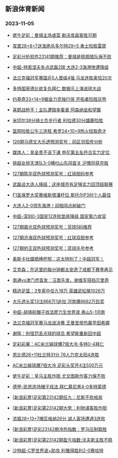 ## 新浪体育新闻 
### 2023-11-05

+ [佬牛足彩：曼城主场虐菜 勒沃库森客胜可期](https://sports.sina.com.cn/l/2023-11-04/doc-imztmcvw2965675.shtml)

+ [库里28+8+7送准绝杀多尔特29+5 勇士险胜雷霆](https://sports.sina.com.cn/basketball/nba/2023-11-04/doc-imztmkcs6090839.shtml)

+ [足彩分析软件23141期推荐：曼城是稳胆狼队保不败](https://sports.sina.com.cn/l/2023-11-04/doc-imztmcvu6188206.shtml)

+ [中超-特索涅夫失点武磊2球 大连2-3海港惨遭降级](https://sports.sina.com.cn/china/j/2023-11-04/doc-imztmyzp0259314.shtml)

+ [法兰克福冠军赛国乒5人晋级4强 马龙连胜奥恰20次](https://sports.sina.com.cn/others/pingpang/2023-11-04/doc-imztmcvu6184209.shtml)

+ [多特国家德比欲复仇拜仁 数据示上演进球大战](https://sports.sina.com.cn/l/2023-11-04/doc-imztiwae4232136.shtml)

+ [约基奇33+14+9掘金力克独行侠 开拓者险胜灰熊](https://sports.sina.com.cn/basketball/nba/2023-11-04/doc-imztmqms2759044.shtml)

+ [喜鹊战枪手！主队遭赔率看衰 阿森纳坐和望赢](https://sports.sina.com.cn/l/2023-11-04/doc-imztirui9677335.shtml)

+ [米切尔38分骑士负步行者 利拉德30分雄鹿险胜](https://sports.sina.com.cn/basketball/nba/2023-11-04/doc-imztmkcv0574534.shtml)

+ [篮网险胜公牛三连胜 希罗24+10+9热火轻取奇才](https://sports.sina.com.cn/basketball/nba/2023-11-04/doc-imztmkcu2863446.shtml)

+ [126期马德文大乐透预测奖号：前区邻孤传分析](https://sports.sina.com.cn/l/2023-11-04/doc-imztfhps4780688.shtml)

+ [媒体人：吴金贵不该下课 申花第五名符合实力定位](https://sports.sina.com.cn/china/j/2023-11-04/doc-imztnmre5549994.shtml)

+ [排超女排天津队3-0横扫山东闯首关 沪豫同获完胜](https://sports.sina.com.cn/others/volleyball/2023-11-04/doc-imztnmrh2326075.shtml)

+ [127期陈华双色球预测奖号：红球胆码参考](https://sports.sina.com.cn/l/2023-11-04/doc-imztimnm9750655.shtml)

+ [武磊谈大连人降级：这座城市有足够实力回顶级联赛](https://sports.sina.com.cn/china/j/2023-11-04/doc-imztnmrk5365207.shtml)

+ [F1圣保罗大奖赛维斯塔潘杆位 斯托尔P3创个人最佳](https://sports.sina.com.cn/motorracing/f1/newsall/2023-11-04/doc-imztmqmq5976389.shtml)

+ [大连人2-0领先海港！阎相闯点射破门](https://sports.sina.com.cn/china/j/2023-11-04/doc-imztmyzn2538289.shtml)

+ [中超-深圳0-3国安12连败垫底降级 国安第六收官](https://sports.sina.com.cn/china/j/2023-11-04/doc-imztmyzn2546883.shtml)

+ [127期晨光双色球预测奖号：蓝球5码推荐](https://sports.sina.com.cn/l/2023-11-04/doc-imztimnm9750819.shtml)

+ [127期沧海双色球预测奖号：红球双胆参考](https://sports.sina.com.cn/l/2023-11-04/doc-imztimnq7012369.shtml)

+ [127期豹王双色球预测奖号：蓝球杀号参考](https://sports.sina.com.cn/l/2023-11-04/doc-imztimnq7011796.shtml)

+ [奥斯卡社媒晒捧杯照：这太特别了！中超冠军！](https://sports.sina.com.cn/china/j/2023-11-04/doc-imztnmrk5364814.shtml)

+ [艾克森：在这里的每分钟都太安逸了成都下赛季再见](https://sports.sina.com.cn/china/j/2023-11-04/doc-imztnmrh2327941.shtml)

+ [南通vs津门虎首发：汪嵩先发，谢维军搭档贝里奇](https://sports.sina.com.cn/china/j/2023-11-04/doc-imztmutr0364730.shtml)

+ [精选足篮：3专家中任九18万 英雄武松擒1026万](https://sports.sina.com.cn/l/2023-11-04/doc-imztmkcp8799615.shtml)

+ [大乐透头奖13注866万1追加 河南爆8662万巨奖](https://sports.sina.com.cn/l/2023-11-04/doc-imztnmre5556944.shtml)

+ [中超-胡靖航帽子戏法廖力生世界波 泰山5-1河南](https://sports.sina.com.cn/china/j/2023-11-04/doc-imztmyzk5771981.shtml)

+ [法兰克福冠军赛马龙进决赛 王曼昱带伤赢早田希娜](https://sports.sina.com.cn/others/pingpang/2023-11-05/doc-imztphuy4904540.shtml)

+ [谢晖：别怪罚丢点球的球员 希望能重新回中超](https://sports.sina.com.cn/china/j/2023-11-04/doc-imztnfih5673963.shtml)

+ [足彩彩果：AC米兰输球爆7倍大冷 多特0-4拜仁](https://sports.sina.com.cn/l/2023-11-05/doc-imztphuu5102383.shtml)

+ [恩比德26+11杜兰特31分 76人力克太阳4连胜](https://sports.sina.com.cn/basketball/nba/2023-11-05/doc-imztppau1756436.shtml)

+ [AC米兰输球爆7倍大冷 足彩头奖开4注500万元](https://sports.sina.com.cn/l/2023-11-05/doc-imztphuu5102383.shtml)

+ [佬牛足彩：皇马主胜作胆  尤文图斯作客力保不败](https://sports.sina.com.cn/l/2023-11-05/doc-imztppas4991211.shtml)

+ [德甲-凯恩连场帽子戏法 拜仁慕尼黑4-0多特蒙德](https://sports.sina.com.cn/global/germany/2023-11-05/doc-imztphuu5107672.shtml)

+ [[新浪彩票]足彩第23142期任九：尼斯不败格局](https://sports.sina.com.cn/l/2023-11-05/doc-imztphuu5103417.shtml)

+ [[新浪彩票]足彩第23142期大势：利物浦客胜作胆](https://sports.sina.com.cn/l/2023-11-05/doc-imztphuu5104245.shtml)

+ [浓眉28+13+7帽瓦格纳26分 湖人客场遭遇3连败](https://sports.sina.com.cn/basketball/nba/2023-11-05/doc-imztppau1773403.shtml)

+ [[新浪彩票]足彩23142期冷热指数：罗马压制取胜](https://sports.sina.com.cn/l/2023-11-05/doc-imztphuw1881059.shtml)

+ [[新浪彩票]足彩第23142期盈亏指数:沃夫斯主胜不稳](https://sports.sina.com.cn/l/2023-11-05/doc-imztphuu5103778.shtml)

+ [沙特超-C罗世界波+助攻 利雅得胜利2-0赛哈特](https://sports.sina.com.cn/global/others/2023-11-05/doc-imztppau9456195.shtml)

